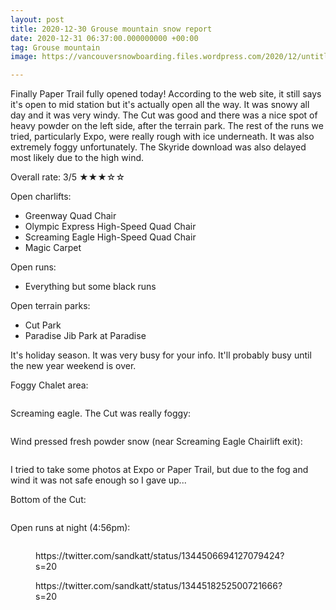 ```yaml
---
layout: post
title: 2020-12-30 Grouse mountain snow report
date: 2020-12-31 06:37:00.000000000 +00:00
tag: Grouse mountain
image: https://vancouversnowboarding.files.wordpress.com/2020/12/untitled.png

---
```

<!-- wp:paragraph -->
<p>Finally Paper Trail fully opened today! According to the web site, it still says it's open to mid station but it's actually open all the way. It was snowy all day and it was very windy. The Cut was good and there was a nice spot of heavy powder on the left side, after the terrain park. The rest of the runs we tried, particularly Expo, were really rough with ice underneath. It was also extremely foggy unfortunately. The Skyride download was also delayed most likely due to the high wind.</p>
<!-- /wp:paragraph -->

<!-- wp:paragraph -->
<p>Overall rate: 3/5 ★★★☆☆</p>
<!-- /wp:paragraph -->

<!-- wp:paragraph -->
<p>Open charlifts:</p>
<!-- /wp:paragraph -->

<!-- wp:list -->
<ul><li>Greenway Quad Chair</li><li>Olympic Express High-Speed Quad Chair</li><li>Screaming Eagle High-Speed Quad Chair</li><li>Magic Carpet</li></ul>
<!-- /wp:list -->

<!-- wp:paragraph -->
<p>Open runs:</p>
<!-- /wp:paragraph -->

<!-- wp:list -->
<ul><li>Everything but some black runs</li></ul>
<!-- /wp:list -->

<!-- wp:paragraph -->
<p>Open terrain parks:</p>
<!-- /wp:paragraph -->

<!-- wp:list -->
<ul><li>Cut Park</li><li>Paradise Jib Park at Paradise</li></ul>
<!-- /wp:list -->

<!-- wp:paragraph -->
<p>It's holiday season. It was very busy for your info. It'll probably busy until the new year weekend is over.</p>
<!-- /wp:paragraph -->

<!-- wp:paragraph -->
<p>Foggy Chalet area:</p>
<!-- /wp:paragraph -->

<!-- wp:image {"id":166,"sizeSlug":"large","linkDestination":"none"} -->
<figure class="wp-block-image size-large"><img src="https://vancouversnowboarding.files.wordpress.com/2021/01/image.png?w=1024" alt="" class="wp-image-166" /></figure>
<!-- /wp:image -->

<!-- wp:paragraph -->
<p>Screaming eagle. The Cut was really foggy:</p>
<!-- /wp:paragraph -->

<!-- wp:image -->
<figure class="wp-block-image"><img src="https://lh3.googleusercontent.com/pw/ACtC-3cMNMTSF2uKp6zQditEm9e0EvJppdS-RIwqaTYlK-Am53e6wgvgo5U24RnkJs8TYl0kbiBChyNSRXh0VJ6w3igprEVm2DglkOiL2lqXmGkkbabcApjOc-_EZxtUu7EuUbR90-bLDAAeb4T6ZU15r7cHtQ=w2736-h2052-no?authuser=1" alt="" /></figure>
<!-- /wp:image -->

<!-- wp:paragraph -->
<p>Wind pressed fresh powder snow (near Screaming Eagle Chairlift exit):</p>
<!-- /wp:paragraph -->

<!-- wp:image -->
<figure class="wp-block-image"><img src="https://lh3.googleusercontent.com/pw/ACtC-3dX1pSbNJLyjfyg7dOxi5KsjoSDR2lANwBvbrJgAc37PcccaVAe-AIfnj9rYVRBzWuIn0J_3WtVJk9FpJyamYguUPuOdoq7afJX5GLcKCJI0mqjrmBOhN8sqSpIQ_aFo7YeZdyQPSytD4ys45qdNHQaNg=w2736-h2052-no?authuser=1" alt="" /></figure>
<!-- /wp:image -->

<!-- wp:paragraph -->
<p>I tried to take some photos at Expo or Paper Trail, but due to the fog and wind it was not safe enough so I gave up...</p>
<!-- /wp:paragraph -->

<!-- wp:paragraph -->
<p>Bottom of the Cut: </p>
<!-- /wp:paragraph -->

<!-- wp:image {"id":169,"sizeSlug":"large","linkDestination":"none"} -->
<figure class="wp-block-image size-large"><img src="https://vancouversnowboarding.files.wordpress.com/2021/01/image-1.png?w=1024" alt="" class="wp-image-169" /></figure>
<!-- /wp:image -->

<!-- wp:paragraph -->
<p>Open runs at night (4:56pm): </p>
<!-- /wp:paragraph -->

<!-- wp:image -->
<figure class="wp-block-image"><img src="https://lh3.googleusercontent.com/pw/ACtC-3cs1uWSSeQzLnsnyEO9QhnCJmpm12CmKPYYGeyxK0HoEXlnGanOMCDnzAW5-QGarbQB96qfElyKqmSMR3T1V9vAbzBd8MxjF5gLLDnyOGtCf93gKyfgyxSWKHZJB3lE6STrgk0pAtlowvdG0iEKJHBqYQ=w2736-h2052-no?authuser=1" alt="" /></figure>
<!-- /wp:image -->

<!-- wp:embed {"url":"https:\/\/twitter.com\/sandkatt\/status\/1344506694127079424?s=20","type":"rich","providerNameSlug":"twitter","responsive":true,"className":""} -->
<figure class="wp-block-embed is-type-rich is-provider-twitter wp-block-embed-twitter"><div class="wp-block-embed__wrapper">
https://twitter.com/sandkatt/status/1344506694127079424?s=20
</div></figure>
<!-- /wp:embed -->

<!-- wp:embed {"url":"https:\/\/twitter.com\/sandkatt\/status\/1344518252500721666?s=20","type":"rich","providerNameSlug":"twitter","responsive":true,"className":""} -->
<figure class="wp-block-embed is-type-rich is-provider-twitter wp-block-embed-twitter"><div class="wp-block-embed__wrapper">
https://twitter.com/sandkatt/status/1344518252500721666?s=20
</div></figure>
<!-- /wp:embed -->

<!-- wp:paragraph -->
<p></p>
<!-- /wp:paragraph -->
